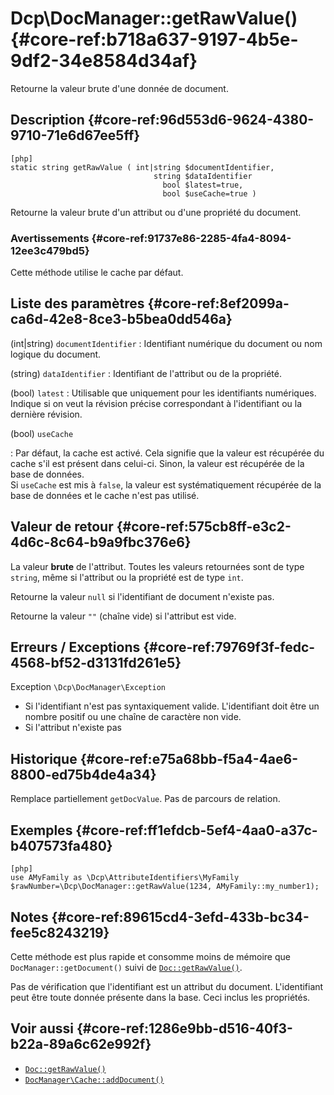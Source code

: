 # Dcp\DocManager::getRawValue()  {#core-ref:b718a637-9197-4b5e-9df2-34e8584d34af}

<div class="short-description">
Retourne la valeur brute d'une donnée de document.
</div>



## Description  {#core-ref:96d553d6-9624-4380-9710-71e6d67ee5ff}

    [php]
    static string getRawValue ( int|string $documentIdentifier,
                                    string $dataIdentifier
                                      bool $latest=true,
                                      bool $useCache=true )

Retourne la valeur brute d'un attribut ou d'une propriété du document.

### Avertissements  {#core-ref:91737e86-2285-4fa4-8094-12ee3c479bd5}

Cette méthode utilise le cache par défaut.

## Liste des paramètres  {#core-ref:8ef2099a-ca6d-42e8-8ce3-b5bea0dd546a}

(int|string) `documentIdentifier`
:   Identifiant numérique du document ou nom logique du document.

(string) `dataIdentifier`
:   Identifiant de l'attribut ou de la propriété.

(bool) `latest` 
:   Utilisable que uniquement pour les identifiants numériques. Indique si on veut la
    révision précise correspondant à l'identifiant ou la dernière révision.

(bool) `useCache`

:   Par défaut, la cache est activé. Cela signifie que la valeur est récupérée
    du cache s'il est présent dans celui-ci. Sinon, la valeur est 
    récupérée de la base de données.  
    Si `useCache` est mis à `false`, la valeur est systématiquement
    récupérée de la base de données et le cache n'est pas utilisé.

## Valeur de retour  {#core-ref:575cb8ff-e3c2-4d6c-8c64-b9a9fbc376e6}

La valeur **brute** de l'attribut. Toutes les valeurs retournées sont de type
`string`, même si l'attribut ou la propriété est de type `int`.

Retourne la valeur `null` si l'identifiant de document n'existe pas.

Retourne la valeur `""` (chaîne vide) si l'attribut est vide.

## Erreurs / Exceptions  {#core-ref:79769f3f-fedc-4568-bf52-d3131fd261e5}

Exception `\Dcp\DocManager\Exception`

*   Si l'identifiant n'est pas syntaxiquement valide. 
    L'identifiant doit être un nombre positif ou une chaîne
    de caractère non vide.
*   Si l'attribut n'existe pas 



## Historique  {#core-ref:e75a68bb-f5a4-4ae6-8800-ed75b4de4a34}

Remplace partiellement `getDocValue`.
Pas de parcours de relation.

## Exemples  {#core-ref:ff1efdcb-5ef4-4aa0-a37c-b407573fa480}

    [php]
    use AMyFamily as \Dcp\AttributeIdentifiers\MyFamily
    $rawNumber=\Dcp\DocManager::getRawValue(1234, AMyFamily::my_number1);
    
    

## Notes  {#core-ref:89615cd4-3efd-433b-bc34-fee5c8243219}

Cette méthode est plus rapide et consomme moins de mémoire que
`DocManager::getDocument()` suivi de [`Doc::getRawValue()`][getrawvalue].

Pas de vérification que l'identifiant est un attribut du document.
L'identifiant peut être toute donnée présente dans la base. Ceci inclus les
propriétés.

## Voir aussi  {#core-ref:1286e9bb-d516-40f3-b22a-89a6c62e992f}

*   [`Doc::getRawValue()`][getrawvalue]
*   [`DocManager\Cache::addDocument()`][addincache]

<!-- links -->

[getrawvalue]:      #core-ref:f779391c-ee61-4c3a-8976-6b74f83ecc8f
[addincache]:       #core-ref:15d6a036-3b6e-4dbd-a0fe-361b925e6186

